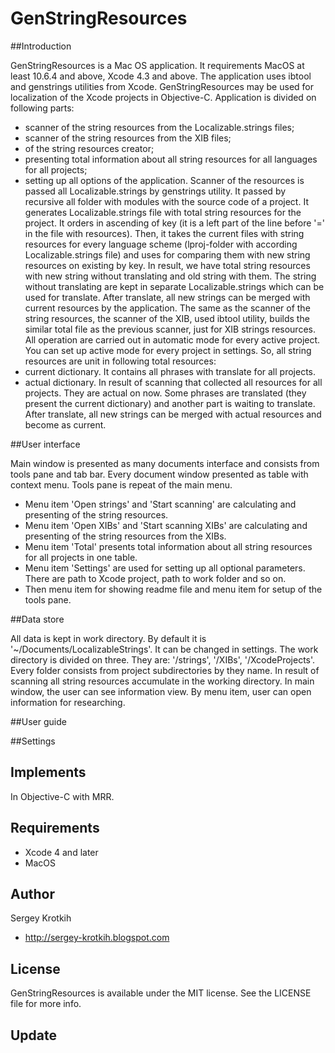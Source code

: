 GenStringResources
====================

##Introduction

GenStringResources is a Mac OS application. It requirements MacOS at least 10.6.4 and above, Xcode 4.3 and above. The application uses ibtool and genstrings utilities from Xcode. 
GenStringResources may be used for localization of the Xcode projects in Objective-C.
Application is divided on following parts:
- scanner of the string resources from the Localizable.strings files;
- scanner of the string resources from the XIB files;
- of the string resources creator;
- presenting total information about all string resources for all languages for all projects;
- setting up all options of the application.
Scanner of the resources is passed all Localizable.strings by genstrings utility. It passed by recursive  all folder with modules with the source code of a project. It generates Localizable.strings file with total string resources for the project.
It orders in ascending of key (it is a left part of the line before '=' in the file with resources). Then, it takes the current files with string resources for every language scheme (lproj-folder with according Localizable.strings file) and uses for comparing them with new 
string resources on existing by key. In result, we have total string resources with new string without translating and old string with them. The string without translating are kept in separate Localizable.strings which can be used for translate.
After translate, all new strings can be merged with current resources by the application. 
The same as the scanner of the string resources, the scanner of the XIB, used ibtool utility, builds the similar total file as the previous scanner, just for XIB strings resources.
All operation are carried out in automatic mode for every active project. You can set up active mode for every project in settings. 
So, all string resources are unit in following total resources:
- current dictionary. It contains all phrases with translate for all projects. 
- actual dictionary. In result of scanning that collected all resources for all projects. They are actual on now. Some phrases are translated (they present the current dictionary) and another part is waiting to translate.
After translate, all new strings can be merged with actual resources and become as current. 


##User interface

Main window is presented as many documents interface and consists from tools pane and tab bar.
Every document window presented as table with context menu. Tools pane is repeat of the main menu.
- Menu item 'Open strings' and 'Start scanning' are calculating and presenting of the string resources.
- Menu item 'Open XIBs' and 'Start scanning XIBs' are calculating and presenting of the string resources from the XIBs. 
- Menu item 'Total' presents total information about all string resources for all projects in one table.
- Menu item 'Settings' are used for setting up all optional parameters. There are path to Xcode project, path to work folder and so on. 
- Then menu item for showing readme file and menu item for setup of the tools pane.

##Data store

All data is kept in work directory. By default it is '~/Documents/LocalizableStrings'. 
It can be changed in settings. The work directory is divided on three. They are: '/strings', '/XIBs', '/XcodeProjects'. 
Every folder consists from project subdirectories by they name.
In result of scanning all string resources accumulate in the working directory. In main window, the user can see information view. By menu item, user can open information for researching.

##User guide

##Settings


## Implements

In Objective-C with MRR.

## Requirements

- Xcode 4 and later
- MacOS

## Author

Sergey Krotkih 
- http://sergey-krotkih.blogspot.com

## License

GenStringResources is available under the MIT license. See the LICENSE file for more info.

## Update

